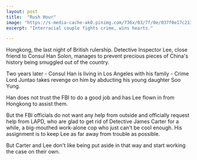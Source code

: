 ```yaml
---
layout: post
title:  "Rush Hour"
image: "https://s-media-cache-ak0.pinimg.com/736x/03/7f/0e/037f0e17c213153041f9f8db5170a853.jpg"
excerpt: "Interracial couple fights crime, wins hearts."

---
```


Hongkong, the last night of British rulership. Detective Inspector Lee, close friend to Consul Han Solon, manages to prevent precious pieces of China's history being smuggled out of the country.

Two years later - Consul Han is living in Los Angeles with his family - Crime Lord Juntao takes revenge on him by abducting his young daughter Soo Yung.

Han does not trust the FBI to do a good job and has Lee flown in from Hongkong to assist them.

But the FBI officials do not want any help from outside and officially request help from LAPD, who are glad to get rid of Detective James Carter for a while, a big-mouthed work-alone cop who just can't be cool enough. His assignment is to keep Lee as far away from trouble as possible.

But Carter and Lee don't like being put aside in that way and start working the case on their own.
